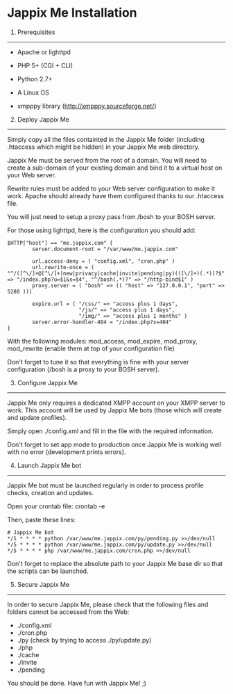 Jappix Me Installation
======================

1. Prerequisites
----------------

* Apache or lighttpd
* PHP 5+ (CGI + CLI)
* Python 2.7+
* A Linux OS

* xmpppy library (http://xmpppy.sourceforge.net/)


2. Deploy Jappix Me
-------------------

Simply copy all the files containted in the Jappix Me folder (including .htaccess which might be hidden) in your Jappix Me web directory.

Jappix Me must be served from the root of a domain. You will need to create a sub-domain of your existing domain and bind it to a virtual host on your Web server.


Rewrite rules must be added to your Web server configuration to make it work. Apache should already have them configured thanks to our .htaccess file.

You will just need to setup a proxy pass from /bosh to your BOSH server.


For those using lighttpd, here is the configuration you should add:

	$HTTP["host"] == "me.jappix.com" {
	        server.document-root = "/var/www/me.jappix.com"

	        url.access-deny = ( "config.xml", "cron.php" )
	        url.rewrite-once = ( "^/([^\/]+@[^\/]+|new|privacy|cache|invite|pending|py)(([\/]+)(.*))?$" => "/index.php?u=$1&s=$4", "^/bosh(.*)?" => "/http-bind$1" )
	        proxy.server = ( "bosh" => (( "host" => "127.0.0.1", "port" => 5280 )))

	        expire.url = ( "/css/" => "access plus 1 days",
	                       "/js/" => "access plus 1 days",
	                       "/img/" => "access plus 1 months" )
	        server.error-handler-404 = "/index.php?s=404"
	}

With the following modules: mod_access, mod_expire, mod_proxy, mod_rewrite (enable them at top of your configuration file)

Don't forget to tune it so that everything is fine with your server configuration (/bosh is a proxy to your BOSH server).


3. Configure Jappix Me
----------------------

Jappix Me only requires a dedicated XMPP account on your XMPP server to work. This account will be used by Jappix Me bots (those which will create and update profiles).

Simply open ./config.xml and fill in the file with the required information.

Don't forget to set app mode to production once Jappix Me is working well with no error (development prints errors).


4. Launch Jappix Me bot
-----------------------

Jappix Me bot must be launched regularly in order to process profile checks, creation and updates.

Open your crontab file: crontab -e

Then, paste these lines:

	# Jappix Me bot
	*/1 * * * * python /var/www/me.jappix.com/py/pending.py >>/dev/null
	*/5 * * * * python /var/www/me.jappix.com/py/update.py >>/dev/null
	*/5 * * * * php /var/www/me.jappix.com/cron.php >>/dev/null

Don't forget to replace the absolute path to your Jappix Me base dir so that the scripts can be launched.


5. Secure Jappix Me
-------------------

In order to secure Jappix Me, please check that the following files and folders cannot be accessed from the Web:

* ./config.xml
* ./cron.php
* ./py (check by trying to access ./py/update.py)
* ./php
* ./cache
* ./invite
* ./pending


You should be done. Have fun with Jappix Me! ;)